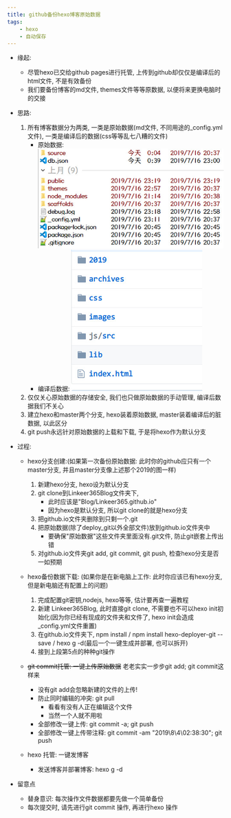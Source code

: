 ```yaml
---
title: github备份hexo博客原始数据
tags:
    - hexo
    - 自动保存
---
```


- 缘起:
    - 尽管hexo已交给github pages进行托管, 上传到github却仅仅是编译后的html文件, 不是有效备份
    - 我们要备份博客的md文件, themes文件等等原数据, 以便将来更换电脑时的交接

- 思路:
    1. 所有博客数据分为两类, 一类是原始数据(md文件, 不同用途的_config.yml文件), 一类是编译后的数据(css等等乱七八糟的文件)
        - 原始数据: ![hexo原始数据](/images/hexo原始数据-干净数据.jpg) 
        - 编译后数据: ![hexo垃圾数据](/images/hexo编译数据-脏数据.jpg)
    2. 仅仅关心原始数据的存储安全, 我们也只做原始数据的手动管理, 编译后数据我们不关心
    3. 建立hexo和master两个分支, hexo装着原始数据, master装着编译后的脏数据, 以此区分
    4. git push永远针对原始数据的上载和下载, 于是将hexo作为默认分支

- 过程:
    - hexo分支创建:(如果第一次备份原始数据: 此时你的github应只有一个master分支, 并且master分支像上述那个2019的图一样)
        1. 新建hexo分支, hexo设为默认分支
        2. git clone到Linkeer365Blog文件夹下, 
            - 此时应该是"Blog/Linkeer365.github.io"
            - 因为hexo是默认分支, 所以git clone的就是hexo分支
        3. 把github.io文件夹删除到只剩一个.git
        4. 把原始数据(除了deploy_git以外全部文件)放到github.io文件夹中
            - 要确保"原始数据"这些文件夹里面没有.git文件, 防止git嵌套上传出错
        5. 对github.io文件夹git add, git commit, git push, 检查hexo分支是否一如预期

    - hexo备份数据下载: (如果你是在新电脑上工作: 此时你应该已有hexo分支, 但是新电脑还有配置上的问题)
        1. 完成配置git密钥,nodejs, hexo等等, 估计要再查一遍教程
        2. 新建 Linkeer365Blog, 此时直接git clone, 不需要也不可以hexo init初始化(因为你已经有现成的文件夹和文件了, hexo init会造成_config.yml文件重置)
        3. 在github.io文件夹下, npm install / npm install hexo-deployer-git --save / hexo g -d(最后一个一键生成并部署, 也可以拆开)
        4. 接到上段第5点的种种git操作
    - <del>git commit托管: 一键上传原始数据</del> 老老实实一步步git add; git commit这样来
        - 没有git add会忽略新建的文件的上传!
        - 防止同时编辑的冲突: git pull
            - 看看有没有人正在编辑这个文件
            - 当然一个人就不用啦
        - 全部修改一键上传: git commit -a; git push
        - 全部修改一键上传带注释: git commit -am "2019\8\4\02:38:30"; git push
    - hexo 托管: 一键发博客
        - 发送博客并部署博客: hexo g -d


- 留意点
    - 替身意识: 每次操作文件数据都要先做一个简单备份
    - 每次提交时, 请先进行git commit 操作, 再进行hexo 操作

